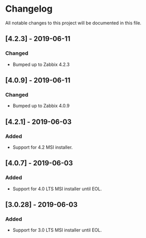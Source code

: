 # Changelog
All notable changes to this project will be documented in this file.

## [4.2.3] - 2019-06-11
### Changed
- Bumped up to Zabbix 4.2.3

## [4.0.9] - 2019-06-11
### Changed
- Bumped up to Zabbix 4.0.9

## [4.2.1] - 2019-06-03
### Added
- Support for 4.2 MSI installer.

## [4.0.7] - 2019-06-03
### Added
- Support for 4.0 LTS MSI installer until EOL.

## [3.0.28] - 2019-06-03
### Added
- Support for 3.0 LTS MSI installer until EOL.
